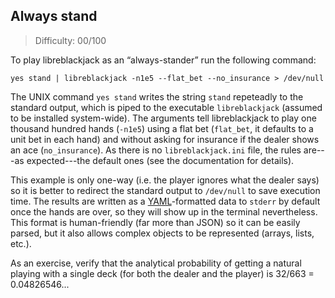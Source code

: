 ## Always stand

> Difficulty: 00/100

To play libreblackjack as an “always-stander” run the following command:

```
yes stand | libreblackjack -n1e5 --flat_bet --no_insurance > /dev/null
```

The UNIX command `yes stand` writes the string `stand` repeteadly to the standard output, which is piped to the executable `libreblackjack` (assumed to be installed system-wide). The arguments tell libreblackjack to play one thousand hundred hands (`-n1e5`) using a flat bet (`flat_bet`, it defaults to a unit bet in each hand) and without asking for insurance if the dealer shows an ace (`no_insurance`). As there is no `libreblackjack.ini` file, the rules are---as expected---the default ones (see the documentation for details).

This example is only one-way (i.e. the player ignores what the dealer says) so it is better to redirect the standard output to `/dev/null` to save execution time. The results are written as a [YAML](http://yaml.org/)-formatted data to `stderr` by default once the hands are over, so they will show up in the terminal nevertheless. This format is human-friendly (far more than JSON) so it can be easily parsed, but it also allows complex objects to be represented (arrays, lists, etc.).


As an exercise, verify that the analytical probability of getting a natural playing with a single deck (for both the dealer and the player) is 32/663 = 0.04826546...

